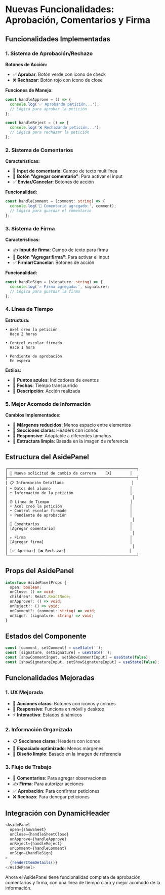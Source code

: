 # Nuevas Funcionalidades: Aprobación, Comentarios y Firma

## Funcionalidades Implementadas

### **1. Sistema de Aprobación/Rechazo**

**Botones de Acción:**
- ✅ **Aprobar**: Botón verde con icono de check
- ❌ **Rechazar**: Botón rojo con icono de close

**Funciones de Manejo:**
```typescript
const handleApprove = () => {
  console.log('✅ Aprobando petición...');
  // Lógica para aprobar la petición
};

const handleReject = () => {
  console.log('❌ Rechazando petición...');
  // Lógica para rechazar la petición
};
```

### **2. Sistema de Comentarios**

**Características:**
- 📝 **Input de comentario**: Campo de texto multilínea
- 💬 **Botón "Agregar comentario"**: Para activar el input
- ✅ **Enviar/Cancelar**: Botones de acción

**Funcionalidad:**
```typescript
const handleComment = (comment: string) => {
  console.log('💬 Comentario agregado:', comment);
  // Lógica para guardar el comentario
};
```

### **3. Sistema de Firma**

**Características:**
- ✍️ **Input de firma**: Campo de texto para firma
- 📝 **Botón "Agregar firma"**: Para activar el input
- ✅ **Firmar/Cancelar**: Botones de acción

**Funcionalidad:**
```typescript
const handleSign = (signature: string) => {
  console.log('✍️ Firma agregada:', signature);
  // Lógica para guardar la firma
};
```

### **4. Línea de Tiempo**

**Estructura:**
```
• Axel creó la petición
  Hace 2 horas

• Control escolar firmado
  Hace 1 hora

• Pendiente de aprobación
  En espera
```

**Estilos:**
- 🔵 **Puntos azules**: Indicadores de eventos
- 📅 **Fechas**: Tiempo transcurrido
- 📝 **Descripción**: Acción realizada

### **5. Mejor Acomodo de Información**

**Cambios Implementados:**
- 📏 **Márgenes reducidos**: Menos espacio entre elementos
- 🎯 **Secciones claras**: Headers con iconos
- 📱 **Responsive**: Adaptable a diferentes tamaños
- 🎨 **Estructura limpia**: Basada en la imagen de referencia

## Estructura del AsidePanel

```
┌─────────────────────────────────────────────────────────┐
│ 🔔 Nueva solicitud de cambio de carrera    [X]        │
├─────────────────────────────────────────────────────────┤
│ 📋 Información Detallada                              │
│ • Datos del alumno                                   │
│ • Información de la petición                         │
│                                                       │
│ ⏰ Línea de Tiempo                                    │
│ • Axel creó la petición                              │
│ • Control escolar firmado                            │
│ • Pendiente de aprobación                            │
│                                                       │
│ 💬 Comentarios                                        │
│ [Agregar comentario]                                 │
│                                                       │
│ ✍️ Firma                                              │
│ [Agregar firma]                                      │
│                                                       │
│ [✅ Aprobar] [❌ Rechazar]                            │
└─────────────────────────────────────────────────────────┘
```

## Props del AsidePanel

```typescript
interface AsidePanelProps {
  open: boolean;
  onClose: () => void;
  children?: React.ReactNode;
  onApprove?: () => void;
  onReject?: () => void;
  onComment?: (comment: string) => void;
  onSign?: (signature: string) => void;
}
```

## Estados del Componente

```typescript
const [comment, setComment] = useState('');
const [signature, setSignature] = useState('');
const [showCommentInput, setShowCommentInput] = useState(false);
const [showSignatureInput, setShowSignatureInput] = useState(false);
```

## Funcionalidades Mejoradas

### **1. UX Mejorada**
- 🎯 **Acciones claras**: Botones con iconos y colores
- 📱 **Responsive**: Funciona en móvil y desktop
- ⚡ **Interactivo**: Estados dinámicos

### **2. Información Organizada**
- 📋 **Secciones claras**: Headers con iconos
- 📏 **Espaciado optimizado**: Menos márgenes
- 🎨 **Diseño limpio**: Basado en la imagen de referencia

### **3. Flujo de Trabajo**
- 📝 **Comentarios**: Para agregar observaciones
- ✍️ **Firma**: Para autorizar acciones
- ✅ **Aprobación**: Para confirmar peticiones
- ❌ **Rechazo**: Para denegar peticiones

## Integración con DynamicHeader

```typescript
<AsidePanel 
  open={showSheet} 
  onClose={handleSheetClose}
  onApprove={handleApprove}
  onReject={handleReject}
  onComment={handleComment}
  onSign={handleSign}
>
  {renderItemDetails()}
</AsidePanel>
```

Ahora el AsidePanel tiene funcionalidad completa de aprobación, comentarios y firma, con una línea de tiempo clara y mejor acomodo de la información. 